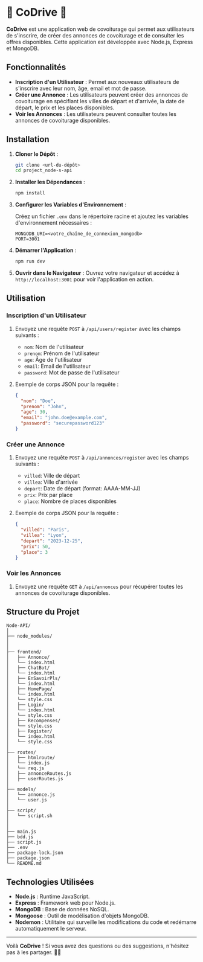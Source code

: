 # 🚗 CoDrive 🚗

**CoDrive** est une application web de covoiturage qui permet aux utilisateurs de s'inscrire, de créer des annonces de covoiturage et de consulter les offres disponibles. Cette application est développée avec Node.js, Express et MongoDB.

## Fonctionnalités

- **Inscription d'un Utilisateur** : Permet aux nouveaux utilisateurs de s'inscrire avec leur nom, âge, email et mot de passe.
- **Créer une Annonce** : Les utilisateurs peuvent créer des annonces de covoiturage en spécifiant les villes de départ et d'arrivée, la date de départ, le prix et les places disponibles.
- **Voir les Annonces** : Les utilisateurs peuvent consulter toutes les annonces de covoiturage disponibles.

## Installation

1. **Cloner le Dépôt** :

   ```bash
   git clone <url-du-dépôt>
   cd project_node-s-api
   ```

2. **Installer les Dépendances** :

   ```bash
   npm install
   ```

3. **Configurer les Variables d'Environnement** :
   
   Créez un fichier `.env` dans le répertoire racine et ajoutez les variables d'environnement nécessaires :

   ```plaintext
   MONGODB_URI=<votre_chaîne_de_connexion_mongodb>
   PORT=3001
   ```

4. **Démarrer l'Application** :

   ```bash
   npm run dev
   ```

5. **Ouvrir dans le Navigateur** :
   Ouvrez votre navigateur et accédez à `http://localhost:3001` pour voir l'application en action.

## Utilisation

### Inscription d'un Utilisateur

1. Envoyez une requête `POST` à `/api/users/register` avec les champs suivants :
   - `nom`: Nom de l'utilisateur
   - `prenom`: Prénom de l'utilisateur
   - `age`: Âge de l'utilisateur
   - `email`: Email de l'utilisateur
   - `password`: Mot de passe de l'utilisateur

2. Exemple de corps JSON pour la requête :

   ```json
   {
     "nom": "Doe",
     "prenom": "John",
     "age": 30,
     "email": "john.doe@example.com",
     "password": "securepassword123"
   }
   ```

### Créer une Annonce

1. Envoyez une requête `POST` à `/api/annonces/register` avec les champs suivants :
   - `villed`: Ville de départ
   - `villea`: Ville d'arrivée
   - `depart`: Date de départ (format: AAAA-MM-JJ)
   - `prix`: Prix par place
   - `place`: Nombre de places disponibles

2. Exemple de corps JSON pour la requête :

   ```json
   {
     "villed": "Paris",
     "villea": "Lyon",
     "depart": "2023-12-25",
     "prix": 50,
     "place": 3
   }
   ```

### Voir les Annonces

1. Envoyez une requête `GET` à `/api/annonces` pour récupérer toutes les annonces de covoiturage disponibles.

## Structure du Projet

```plaintext
Node-API/
│
├── node_modules/
│
│
├── frontend/
│   ├── Annonce/
│   └── index.html
│   ├── ChatBot/
│   └── index.html
│   ├── EnSavoirPls/
│   └── index.html
│   ├── HomePage/
│   └── index.html
│   └── style.css
│   ├── Login/
│   └── index.html
│   └── style.css
│   ├── Recompenses/
│   └── style.css
│   ├── Register/
│   └── index.html
│   └── style.css
│
├── routes/
│   ├── htmlroute/
│   └── index.js
│   └── req.js
│   ├── annonceRoutes.js
│   ├── userRoutes.js
│
├── models/
│   └── annonce.js
│   └── user.js
│
├── script/
│   └── script.sh
│
│
├── main.js
├── bdd.js
├── script.js
├── .env
├── package-lock.json
├── package.json
└── README.md
```

## Technologies Utilisées

- **Node.js** : Runtime JavaScript.
- **Express** : Framework web pour Node.js.
- **MongoDB** : Base de données NoSQL.
- **Mongoose** : Outil de modélisation d'objets MongoDB.
- **Nodemon** : Utilitaire qui surveille les modifications du code et redémarre automatiquement le serveur.

---

Voilà **CoDrive** ! Si vous avez des questions ou des suggestions, n'hésitez pas à les partager. 🚗✨
